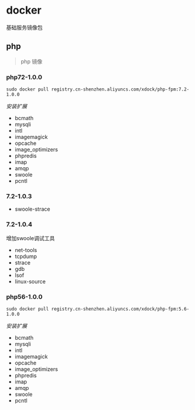# docker

基础服务镜像包


## php

> php 镜像


### php72-1.0.0

`sudo docker pull registry.cn-shenzhen.aliyuncs.com/xdock/php-fpm:7.2-1.0.0`

*安装扩展*
- bcmath
- mysqli
- intl
- imagemagick
- opcache
- image_optimizers
- phpredis
- imap
- amqp
- swoole
- pcntl

### 7.2-1.0.3

- swoole-strace

### 7.2-1.0.4

增加swoole调试工具 

- net-tools
- tcpdump 
- strace 
- gdb 
- lsof 
- linux-source

### php56-1.0.0

`sudo docker pull registry.cn-shenzhen.aliyuncs.com/xdock/php-fpm:5.6-1.0.0`

*安装扩展*
- bcmath
- mysqli
- intl
- imagemagick
- opcache
- image_optimizers
- phpredis
- imap
- amqp
- swoole
- pcntl